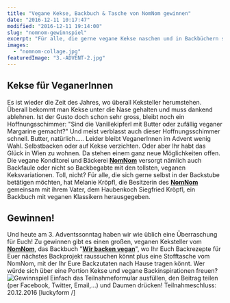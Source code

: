 ```yaml
---
title: "Vegane Kekse, Backbuch & Tasche von NomNom gewinnen"
date: "2016-12-11 10:17:47"
modified: "2016-12-11 19:14:00"
slug: "nomnom-gewinnspiel"
excerpt: "Für alle, die gerne vegane Kekse naschen und in Backbüchern schmökern: es gibt ein Package von der veganen Bäckerei NomNom zu gewinnen!"
images:
  - "nomnom-collage.jpg"
featuredImage: "3.-ADVENT-2.jpg"
---
```


## Kekse für VeganerInnen

Es ist wieder die Zeit des Jahres, wo überall Keksteller herumstehen. Überall bekommt man Kekse unter die Nase gehalten und muss dankend ablehnen. Ist der Gusto doch schon sehr gross, bleibt noch ein Hoffnungsschimmer: "Sind die Vanillekipferl mit Butter oder zufällig veganer Margarine gemacht?" Und meist verblasst auch dieser Hoffnungsschimmer schnell. Butter, natürlich..... Leider bleibt VeganerInnen im Advent wenig Wahl. Selbstbacken oder auf Kekse verzichten. Oder aber Ihr habt das Glück in Wien zu wohnen. Da stehen einem ganz neue Möglichkeiten offen. Die vegane Konditorei und Bäckerei [**NomNom**](https://nomnom-v.com/) versorgt nämlich auch Backfaule oder nicht so Backbegabte mit den tollsten, veganen Keksvariationen. Toll, nicht? Für alle, die sich gerne selbst in der Backstube betätigen möchten, hat Melanie Kröpfl, die Besitzerin des [**NomNom**](https://nomnom-v.com/) gemeinsam mit ihrem Vater, dem Haubenkoch Siegfried Kröpfl, ein Backbuch mit veganen Klassikern herausgegeben.

## Gewinnen!

Und heute am 3. Adventssonntag haben wir wie üblich eine Überraschung für Euch! Zu gewinnen gibt es einen großen, veganen Keksteller vom [**NomNom**](https://nomnom-v.com/), das Backbuch "[**Wir backen vegan**](http://www.krenn-verlag.at/buecher/kulinarik/vegane-und-vegetarische-kueche/wir-backen-vegan/)", wo Ihr Euch Backrezepte für Euer nächstes Backprojekt raussuchen könnt plus eine Stofftasche vom NomNom, mit der Ihr Eure Backzutaten nach Hause tragen könnt. Wer würde sich über eine Portion Kekse und vegane Backinspirationen freuen? ![Gewinnspiel](https://www.veganblatt.com/i/nomnom-collage.jpg) Einfach das Teilnahmeformular ausfüllen, den Beitrag teilen (per Facebook, Twitter, Email,...) und Daumen drücken! Teilnahmeschluss: 20.12.2016 \[luckyform /\]